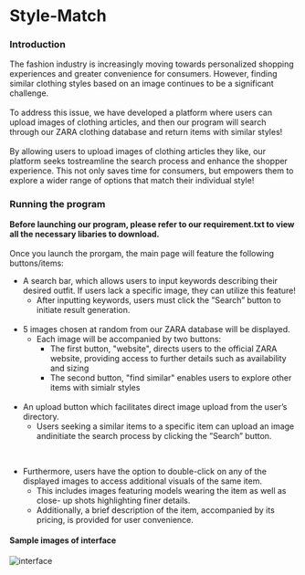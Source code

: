 # Style-Match

### Introduction
The fashion industry is increasingly moving towards personalized shopping experiences and greater convenience for consumers. However, finding similar clothing styles based on an image continues to be a significant challenge.  <br>
  <br>
To address this issue, we have developed a platform where users can upload images of clothing articles, and then our program will search through our ZARA clothing database and return items with similar styles!  <br>
  <br>
By allowing users to upload images of clothing articles they like, our platform seeks tostreamline the search process and enhance the shopper experience. This not only saves time for consumers, but  empowers them to explore a wider range of options that match their individual style!

### Running the program
**Before launching our program, please refer to our requirement.txt to view all the necessary libaries to download.**  <br>
  <br>
Once you launch the prorgam, the main page will feature the following buttons/items:
  <br>
* A search bar, which allows users to input keywords describing their desired outfit. If users lack a specific image, they can utilize this feature!
    * After inputting keywords, users must click the ”Search” button to initiate result generation.
  <br>
* 5 images chosen at random from our ZARA database will be displayed.
    * Each image will be accompanied by two buttons:
        * The first button, "website", directs users to the official ZARA website, providing access to further details such as availability and sizing
        * The second button, "find similar" enables users to explore other items with simialr styles
  <br>
*  An upload button which facilitates direct image upload from the user’s directory.
    * Users seeking a similar items to a specific item can upload an image andinitiate the search process by clicking the ”Search” button.
  <br>

* Furthermore, users have the option to double-click on any of the displayed images to access additional visuals of the same item.
    * This includes images featuring models wearing the item as well as close-
up shots highlighting finer details.
    *  Additionally, a brief description of the item, accompanied by its
pricing, is provided for user convenience.

#### Sample images of interface

 ![interface](https://github.com/user-attachments/assets/59e58c61-e59a-4267-8faa-3f806cc03de3)








